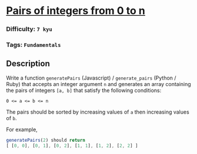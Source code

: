 # [Pairs of integers from 0 to n](https://www.codewars.com/kata/588e27b7d1140d31cb000060)

### Difficulty: `7 kyu`

### Tags: `Fundamentals`

## Description

Write a function `generatePairs` (Javascript) / `generate_pairs` (Python / Ruby) that accepts an integer argument `n` and generates an array containing the pairs of integers `[a, b]` that satisfy the following conditions:

```
0 <= a <= b <= n
```

The pairs should be sorted by increasing values of `a` then increasing values of `b`.

For example,

```js
generatePairs(2) should return
[ [0, 0], [0, 1], [0, 2], [1, 1], [1, 2], [2, 2] ]
```